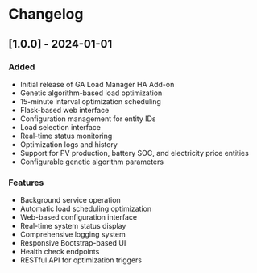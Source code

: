 # Changelog

## [1.0.0] - 2024-01-01

### Added
- Initial release of GA Load Manager HA Add-on
- Genetic algorithm-based load optimization
- 15-minute interval optimization scheduling
- Flask-based web interface
- Configuration management for entity IDs
- Load selection interface
- Real-time status monitoring
- Optimization logs and history
- Support for PV production, battery SOC, and electricity price entities
- Configurable genetic algorithm parameters

### Features
- Background service operation
- Automatic load scheduling optimization
- Web-based configuration interface
- Real-time system status display
- Comprehensive logging system
- Responsive Bootstrap-based UI
- Health check endpoints
- RESTful API for optimization triggers 